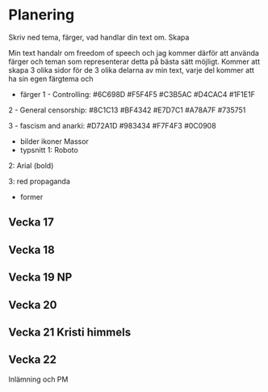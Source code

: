 # Planering

Skriv ned tema, färger, vad handlar din text om.
Skapa 

Min text handalr om freedom of speech och jag kommer därför att använda färger och teman som representerar detta på bästa sätt möjligt.
Kommer att skapa 3 olika sidor för de 3 olika delarna av min text, varje del kommer att ha sin egen färgtema och 

* färger
1 - Controlling: #6C698D #F5F4F5 #C3B5AC #D4CAC4 #1F1E1F

2 - General censorship: #8C1C13 #BF4342 #E7D7C1 #A78A7F #735751

3 - fascism and anarki: #D72A1D #983434 #F7F4F3 #0C0908


* bilder ikoner
Massor
* typsnitt
1: Roboto

2: Arial (bold)

3: red propaganda
* former



## Vecka 17



## Vecka 18



## Vecka 19 NP


## Vecka 20



## Vecka 21 Kristi himmels




## Vecka 22 

Inlämning och PM




